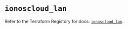 # `ionoscloud_lan`

Refer to the Terraform Registory for docs: [`ionoscloud_lan`](https://www.terraform.io/docs/providers/ionoscloud/r/lan).
